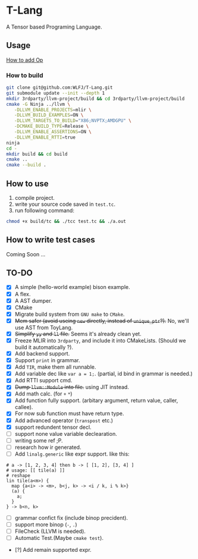 # T-Lang

A Tensor based Programing Language.

## Usage

[How to add Op](doc/how-to-add-op.md)

### How to build

```bash
git clone git@github.com:WLFJ/T-Lang.git
git submodule update --init --depth 1
mkdir 3rdparty/llvm-project/build && cd 3rdparty/llvm-project/build
cmake -G Ninja ../llvm \
   -DLLVM_ENABLE_PROJECTS=mlir \
   -DLLVM_BUILD_EXAMPLES=ON \
   -DLLVM_TARGETS_TO_BUILD="X86;NVPTX;AMDGPU" \
   -DCMAKE_BUILD_TYPE=Release \
   -DLLVM_ENABLE_ASSERTIONS=ON \
   -DLLVM_ENABLE_RTTI=true
ninja
cd -
mkdir build && cd build
cmake ..
cmake --build .
```

## How to use

1. compile project.
2. write your source code saved in `test.tc`.
3. run following command:

```bash
chmod +x build/tc && ./tcc test.tc && ./a.out
```


## How to write test cases

Coming Soon ...

## TO-DO

- [x] A simple (hello-world example) bison example.
- [x] A flex.
- [x] A AST dumper.
- [x] CMake
- [x] Migrate build system from `GNU make` to `CMake`.
- [x] ~~Mem safer (avoid useing `new` directly, instead of `unique_ptr`?).~~ No, we'll use AST from ToyLang.
- [x] ~~Simplify `yy` and `ll` file.~~ Seems it's already clean yet.
- [x] Freeze MLIR into `3rdparty`, and include it into CMakeLists. (Should we build it automatically ?).
- [x] Add backend support.
- [x] Support `print` in grammar.
- [x] Add `TIR`, make them all runnable.
- [x] Add variable dec like `var a = 1;`. (partial, id bind in grammar is needed.)
- [x] Add RTTI support cmd.
- [x] ~~Dump `llvm::Module` into file.~~ using JIT instead.
- [x] Add math calc. (for `+` `*`)
- [x] Add function fully support. (arbitary argument, return value, caller, callee).
- [x] For now sub function must have return type.
- [x] Add advanced operator (`transpost` etc.)
- [x] support redundent tensor decl.
- [ ] support none value variable declearation.
- [ ] writing some ref ;P.
- [ ] research how ir generated.
- [ ] Add `linalg.generic` like expr support.
like this:
```
# a -> [1, 2, 3, 4] then b -> [ [1, 2], [3, 4] ]
# usage: [[ tile(a) ]]
# reshape
lin tile(a<m>) {
  map {a<i> -> <m>, b<j, k> -> <i / k, i % k>}
  (a) {
    a;
  }
} -> b<n, k>
```
- [ ] grammar confict fix (include binop precident).
- [ ] support more binop (`-`, `.`)
- [ ] FileCheck (LLVM is needed).
- [ ] Automatic Test.(Maybe `cmake test`).
- [?] Add remain supported expr.
